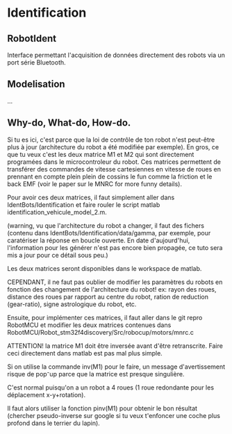 # Identification

## RobotIdent
Interface permettant l'acquisition de données directement des robots via un port série Bluetooth.

## Modelisation
...


## Why-do, What-do, How-do.
Si tu es ici, c'est parce que la loi de contrôle de ton robot n'est peut-être plus à jour (architecture du robot a été modifiée par exemple).
En gros, ce que tu veux c'est les deux matrice M1 et M2 qui sont directement programées dans le microcontroleur du robot.
Ces matrices permettent de transférer des commandes de vitesse cartesiennes en vitesse de roues en prennant en compte plein plein de cossins le fun comme la friction et le back EMF (voir le paper sur le MNRC for more funny details).

Pour avoir ces deux matrices, il faut simplement aller dans IdentBots/Identification et faire rouler le script matlab identification_vehicule_model_2.m.

(warning, vu que l'architecture du robot a changer, il faut des fichers (contenu dans IdentBots/Identification/data/gamma, par exemple, pour caratériser la réponse en boucle ouverte. En date d'aujourd'hui, l'information pour les générer n'est pas encore bien propagée, ce tuto sera mis a jour pour ce détail sous peu.)

Les deux matrices seront disponibles dans le workspace de matlab.

CEPENDANT, il ne faut pas oublier de modifier les paramètres du robots en fonction des changement de l'architecture du robot!
ex: rayon des roues, distance des roues par rapport au centre du robot, ration de reduction (gear-ratio), signe astrologique du robot, etc.

Ensuite, pour implémenter ces matrices, il faut aller dans le git repro RobotMCU et modifier les deux matrices contenues dans RobotMCU/Robot_stm32f4discovery/Src/robocup/motors/mnrc.c

ATTENTION! la matrice M1 doit être inversée avant d'être retranscrite. Faire ceci directement dans matlab est pas mal plus simple.

Si on utilise la commande inv(M1) pour le faire, un message d'avertissement risque de pop⁻up parce que la matrice est presque singulière.

C'est normal puisqu'on a un robot a 4 roues (1 roue redondante pour les déplacement x-y+rotation).

Il faut alors utiliser la fonction pinv(M1) pour obtenir le bon résultat (chercher pseudo-inverse sur google si tu veux t'enfoncer une coche plus profond dans le terrier du lapin).


